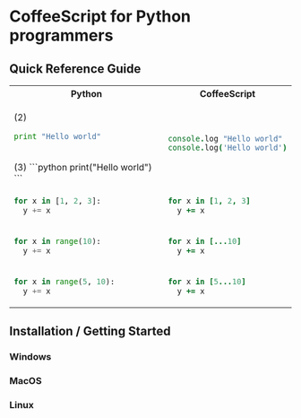 # CoffeeScript for Python programmers

## Quick Reference Guide

<table>
<tr><th> Python <th> CoffeeScript

<tr><td>

(2)
```python
print "Hello world"
```
<br>
(3)
```python
print("Hello world")
```

<td>

```coffeescript
console.log "Hello world"
console.log('Hello world')
```

<tr><td>

```python
for x in [1, 2, 3]:
  y += x
```

<td>

```coffeescript
for x in [1, 2, 3]
  y += x
```

<tr><td>

```python
for x in range(10):
  y += x
```

<td>

```coffeescript
for x in [...10]
  y += x
```

<tr><td>

```python
for x in range(5, 10):
  y += x
```

<td>

```coffeescript
for x in [5...10]
  y += x
```

</table>

## Installation / Getting Started

### Windows
### MacOS
### Linux
